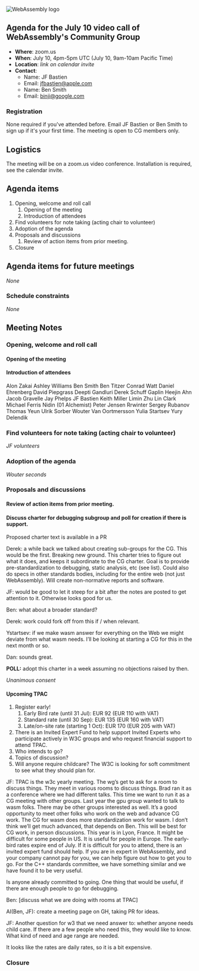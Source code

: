 ![WebAssembly logo](/images/WebAssembly.png)

## Agenda for the July 10 video call of WebAssembly's Community Group

- **Where**: zoom.us
- **When**: July 10, 4pm-5pm UTC (July 10, 9am-10am Pacific Time)
- **Location**: *link on calendar invite*
- **Contact**:
    - Name: JF Bastien
    - Email: jfbastien@apple.com
    - Name: Ben Smith
    - Email: binji@google.com

### Registration

None required if you've attended before. Email JF Bastien or Ben Smith to sign
up if it's your first time. The meeting is open to CG members only.

## Logistics

The meeting will be on a zoom.us video conference.
Installation is required, see the calendar invite.

## Agenda items

1. Opening, welcome and roll call
    1. Opening of the meeting
    1. Introduction of attendees
1. Find volunteers for note taking (acting chair to volunteer)
1. Adoption of the agenda
1. Proposals and discussions
    1. Review of action items from prior meeting.
1. Closure

## Agenda items for future meetings

*None*

### Schedule constraints

*None*

## Meeting Notes

### Opening, welcome and roll call

#### Opening of the meeting

#### Introduction of attendees

Alon Zakai
Ashley Williams
Ben Smith
Ben Titzer
Conrad Watt
Daniel Ehrenberg
David Piepgrass
Deepti Gandluri
Derek Schuff
Gaplin
Heejin Ahn
Jacob Gravelle
Jay Phelps
JF Bastien
Keith Miller
Limin Zhu
Lin Clark
Michael Ferris
Nidin (01 Alchemist)
Peter Jensen
Rrwinter
Sergey Rubanov
Thomas Yeun
Ulrik Sorber
Wouter Van Oortmersson
Yulia Startsev
Yury Delendik

### Find volunteers for note taking (acting chair to volunteer)

*JF volunteers*

### Adoption of the agenda

*Wouter seconds*

### Proposals and discussions

#### Review of action items from prior meeting.

#### Discuss charter for debugging subgroup and poll for creation if there is support.

Proposed charter text is available in a PR

Derek: a while back we talked about creating sub-groups for the CG. This would
be the first. Breaking new ground. This charter tries to figure out what it
does, and keeps it subordinate to the CG charter. Goal is to provide
pre-standardization to debugging, static analysis, etc (see list). Could also
do specs in other standards bodies, including for the entire web (not just
WebAssembly). Will create non-normative reports and software.

JF: would be good to let it steep for a bit after the notes are posted to get
attention to it. Otherwise looks good for us.

Ben: what about a broader standard?

Derek: work could fork off from this if / when relevant.

Ystartsev: if we make wasm answer for everything on the Web we might deviate
from what wasm needs. I’ll be looking at starting a CG for this in the next
month or so.

Dan: sounds great.

**POLL:** adopt this charter in a week assuming no objections raised by then.

*Unanimous consent*

#### Upcoming TPAC

1. Register early!
   1. Early Bird rate (until 31 Jul): EUR 92 (EUR 110 with VAT)
   1. Standard rate (until 30 Sep): EUR 135 (EUR 160 with VAT)
   1. Late/on-site rate (starting 1 Oct): EUR 170 (EUR 205 with VAT)
1. There is an Invited Expert Fund to help support Invited Experts who participate actively in W3C groups and who request financial support to attend TPAC.
1. Who intends to go?
1. Topics of discussion?
1. Will anyone require childcare? The W3C is looking for soft commitment to see what they should plan for.

JF: TPAC is the w3c yearly meeting. The wg’s get to ask for a room to discuss
things. They meet in various rooms to discuss things. Brad ran it as a
conference where we had different talks. This time we want to run it as a CG
meeting with other groups. Last year the gpu group wanted to talk to wasm
folks. There may be other groups interested as well. It’s a good opportunity to
meet other folks who work on the web and advance CG work. The CG for wasm does
more standardization work for wasm. I don’t think we’ll get much advanced, that
depends on Ben. This will be best for CG work, in person discussions. This year
is in Lyon, France. It might be difficult for some people in US. It is useful
for people in Europe. The early-bird rates expire end of July. If it is
difficult for you to attend, there is an invited expert fund should help. If
you are in expert in WebAssembly, and your company cannot pay for you, we can
help figure out how to get you to go. For the C++ standards committee, we
have something similar and we have found it to be very useful.

Is anyone already committed to going. One thing that would be useful, if there
are enough people to go for debugging.

Ben: [discuss what we are doing with rooms at TPAC]

AI(Ben, JF): create a meeting page on GH, taking PR for ideas.

JF: Another question for w3 that we need answer to: whether anyone needs child
care. If there are a few people who need this, they would like to know. What
kind of need and age range are needed.

It looks like the rates are daily rates, so it is a bit expensive.

### Closure
